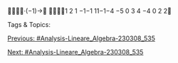 ·(−1)→
1 2 1 −1−1
11−1−4
−5 0 3 4
−4 0 2 2

   Tags & Topics:
   

[Previous: #Analysis-Lineare_Algebra-230308_535](Analysis-Lineare_Algebra-230308_535.md)

[Next: #Analysis-Lineare_Algebra-230308_535](Analysis-Lineare_Algebra-230308_535.md)